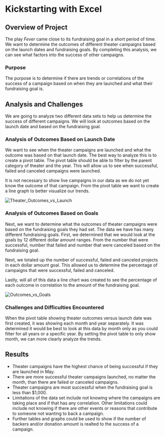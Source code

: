 # Kickstarting with Excel

## Overview of Project

The play *Fever* came close to its fundraising goal in a short period of time. We want to determine the outcomes of different theater campaigns based on the launch dates and fundraising goals. By completing this analysis, we can see what factors into the success of other campaigns. 

### Purpose

The purpose is to determine if there are trends or correlations of the success of a campaign based on when they are launched and what their fundraising goal is. 

## Analysis and Challenges

We are going to analyze two different data sets to help us determine the success of different campaigns. We will look at outcomes based on the launch date and based on the fundraising goal. 

### Analysis of Outcomes Based on Launch Date

We want to see when the theater campaigns are launched and what the outcome was based on that launch date. The best way to analyze this is to create a pivot table. The pivot table should be able to filter by the parent category of theater and the year. This will allow us to see when successful, failed and canceled campaigns were launched. 

It is not necessary to show live campaigns in our data as we do not yet know the outcome of that campaign. From the pivot table we want to create a line graph to better visualize our trends.

![Theater_Outcomes_vs_Launch](https://user-images.githubusercontent.com/117782103/202769137-5e277b88-7293-40da-b23a-d542768ecd3e.png)

### Analysis of Outcomes Based on Goals

Next, we want to determine what the outcomes of theater campaigns were based on the fundraising goals they had set. The data we have has many different fundraising goals. First, we determined that we would look at the goals by 12 different dollar amount ranges. From the number that were successful, number that failed and number that were canceled based on the fundraising goal. 

Next, we totaled up the number of successful, failed and canceled projects in each dollar amount goal. This allowed us to determine the percentage of campaigns that were successful, failed and canceled. 

Lastly, will all of this data a line chart was created to see the percentage of each outcome in correlation to the amount of the fundraising goal. 

![Outcomes_vs_Goals](https://user-images.githubusercontent.com/117782103/202775694-8095b363-8ad4-4b2c-bc5c-d671cabd99cf.png)

### Challenges and Difficulties Encountered

When the pivot table showing theater outcomes versus launch date was first created, it was showing each month and year separately. It was determined it would be best to look at this data by month only as you could filter for all years or a specific year. By setting the pivot table to only show month, we can more clearly analyze the trends. 

## Results

- Theater campaigns have the highest chance of being successful if they are launched in May.
- There are more successful theater campaigns launched, no matter the month, than there are failed or canceled campaigns. 
- Theater campaigns are most successful when the fundraising goal is less than $1,000.
- Limitations of the data set include not knowing where the campaigns are taking place and if that has any correlation. Other limitations could include not knowing if there are other events or reasons that contribute to someone not wanting to back a campaign. 
- Further tables and graphs could be used to show if the number of backers and/or donation amount is realted to the success of a campaign. 

